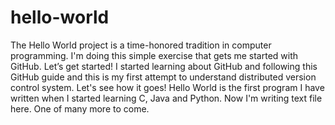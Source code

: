 # hello-world
The Hello World project is a time-honored tradition in computer programming. I'm doing this simple exercise that gets me started with GitHub. Let’s get started!
I started learning about GitHub and following this GitHub guide and this is my first attempt to understand distributed version control system. Let's see how it goes! 
Hello World is the first program I have written when I started learning C, Java and Python. Now I'm writing text file here. One of many more to come. 
